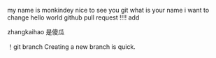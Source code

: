 my name is monkindey
nice to see you git
what is your name 
i want to change
hello world github
pull request
!!!!
add

zhangkaihao 是傻瓜

！git branch
Creating a new branch is quick.
